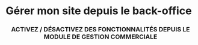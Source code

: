 # Gérer mon site depuis le back-office


<h3 style="text-align: center;">ACTIVEZ / D&Eacute;SACTIVEZ DES FONCTIONNALIT&Eacute;S DEPUIS LE MODULE DE GESTION COMMERCIALE</h3>

